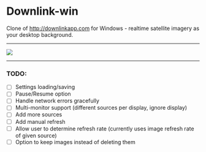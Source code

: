 # Downlink-win

Clone of http://downlinkapp.com for Windows - realtime satellite imagery as your desktop background.

---

![](https://i.imgur.com/gfGlsjc.jpg)

---

### TODO:

- [ ] Settings loading/saving
- [ ] Pause/Resume option
- [ ] Handle network errors gracefully
- [ ] Multi-monitor support (different sources per display, ignore display)
- [ ] Add more sources 
- [ ] Add manual refresh
- [ ] Allow user to determine refresh rate (currently uses image refresh rate of given source)
- [ ] Option to keep images instead of deleting them
